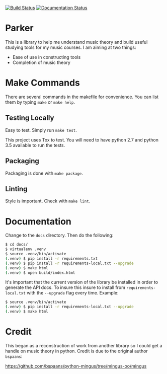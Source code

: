 [![Build Status](https://travis-ci.org/chrisgilmerproj/parker.svg?branch=master)](https://travis-ci.org/chrisgilmerproj/parker) 
[![Documentation Status](https://readthedocs.org/projects/parker/badge/?version=latest)](http://parker.readthedocs.org/en/latest/?badge=latest)


# Parker

This is a library to help me understand music theory and build useful studying
tools for my music courses.  I am aiming at two things:

- Ease of use in constructing tools
- Completion of music theory

# Make Commands

There are several commands in the makefile for convenience.  You can list them
by typing `make` or `make help`.

## Testing Locally

Easy to test.  Simply run `make test`.

This project uses Tox to test.  You will need to have python 2.7 and python 3.5
available to run the tests.

## Packaging

Packaging is done with `make package`.

## Linting

Style is important.  Check with `make lint`.

# Documentation

Change to the `docs` directory.  Then do the following:

```sh
$ cd docs/
$ virtualenv .venv
$ source .venv/bin/activate
(.venv) $ pip install -r requirements.txt
(.venv) $ pip install -r requirements-local.txt --upgrade
(.venv) $ make html
(.venv) $ open build/index.html
```

It's important that the current version of the library be installed in order
to generate the API docs.  To insure this insure to install from
`requirements-local.txt` with the `--upgrade` flag every time.  Example:

```sh
$ source .venv/bin/activate
(.venv) $ pip install -r requirements-local.txt --upgrade
(.venv) $ make html
```

# Credit

This began as a reconstruction of work from another library so I could get a
handle on music theory in python. Credit is due to the original author `bspaans`:

https://github.com/bspaans/python-mingus/tree/mingus-oo/mingus
